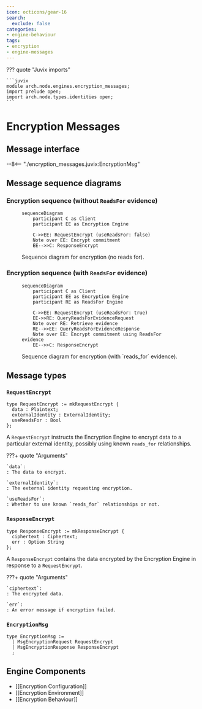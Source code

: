 ```yaml
---
icon: octicons/gear-16
search:
  exclude: false
categories:
- engine-behaviour
tags:
- encryption
- engine-messages
---
```


??? quote "Juvix imports"

    ```juvix
    module arch.node.engines.encryption_messages;
    import prelude open;
    import arch.node.types.identities open;
    ```

# Encryption Messages

## Message interface

--8<-- "./encryption_messages.juvix:EncryptionMsg"

## Message sequence diagrams

### Encryption sequence (without `ReadsFor` evidence)

<!-- --8<-- [start:message-sequence-diagram-no-reads-for] -->
<figure markdown="span">

```mermaid
sequenceDiagram
    participant C as Client
    participant EE as Encryption Engine

    C->>EE: RequestEncrypt (useReadsFor: false)
    Note over EE: Encrypt commitment
    EE-->>C: ResponseEncrypt
```

<figcaption markdown="span">
Sequence diagram for encryption (no reads for).
</figcaption>
</figure>
<!-- --8<-- [end:message-sequence-diagram-no-reads-for] -->

### Encryption sequence (with `ReadsFor` evidence)

<!-- --8<-- [start:message-sequence-diagram-reads-for] -->
<figure markdown="span">

```mermaid
sequenceDiagram
    participant C as Client
    participant EE as Encryption Engine
    participant RE as ReadsFor Engine

    C->>EE: RequestEncrypt (useReadsFor: true)
    EE->>RE: QueryReadsForEvidenceRequest
    Note over RE: Retrieve evidence
    RE-->>EE: QueryReadsForEvidenceResponse
    Note over EE: Encrypt commitment using ReadsFor evidence
    EE-->>C: ResponseEncrypt
```

<figcaption markdown="span">
Sequence diagram for encryption (with `reads_for` evidence).
</figcaption>
</figure>
<!-- --8<-- [end:message-sequence-diagram-reads-for] -->

## Message types

### `RequestEncrypt`

```juvix
type RequestEncrypt := mkRequestEncrypt {
  data : Plaintext;
  externalIdentity : ExternalIdentity;
  useReadsFor : Bool
};
```

A `RequestEncrypt` instructs the Encryption Engine to encrypt data to a
particular external identity, possibly using known `reads_for` relationships.

???+ quote "Arguments"

    `data`:
    : The data to encrypt.

    `externalIdentity`:
    : The external identity requesting encryption.

    `useReadsFor`:
    : Whether to use known `reads_for` relationships or not.

### `ResponseEncrypt`

```juvix
type ResponseEncrypt := mkResponseEncrypt {
  ciphertext : Ciphertext;
  err : Option String
};
```

A `ResponseEncrypt` contains the data encrypted by the Encryption Engine in
response to a `RequestEncrypt`.

???+ quote "Arguments"

    `ciphertext`:
    : The encrypted data.

    `err`:
    : An error message if encryption failed.

### `EncryptionMsg`

<!-- --8<-- [start:EncryptionMsg] -->
```juvix
type EncryptionMsg :=
  | MsgEncryptionRequest RequestEncrypt
  | MsgEncryptionResponse ResponseEncrypt
  ;
```
<!-- --8<-- [end:EncryptionMsg] -->

## Engine Components

- [[Encryption Configuration]]
- [[Encryption Environment]]
- [[Encryption Behaviour]]